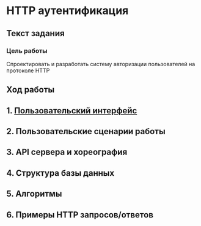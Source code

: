 # HTTP аутентификация
## Текст задания
### Цель работы
Спроектировать и разработать систему авторизации пользователей на протоколе HTTP
## Ход работы
## 1. [Пользовательский интерфейс](https://www.figma.com/file/bLl3gl2IcQ8VxjLdRN7Ixd/HTTP-Authorization?node-id=0%3A1)
## 2. Пользовательские сценарии работы
## 3. API сервера и хореография
## 4. Структура базы данных
## 5. Алгоритмы
## 6. Примеры HTTP запросов/ответов
